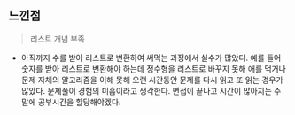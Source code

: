 ## 느낀점

> 리스트 개념 부족

- 아직까지 수를 받아 리스트로 변환하여 써먹는 과정에서 실수가 많았다. 예를 들어 숫자를 받아 리스트로 변환해야 하는데 정수형을 리스트로 바꾸지 못해 애를 먹거나 문제 자체의 알고리즘을 이해 못해 오랜 시간동안 문제를 다시 읽고 또 읽는 경우가 많았다. 문제풀이 경험의 미흡이라고 생각한다. 면접이 끝나고 시간이 많아지는 주말에 공부시간을 할당해야겠다.
